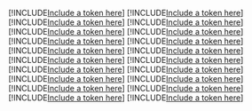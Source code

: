 [!INCLUDE[Include a token here](refs1526002034888/r1.md)]
[!INCLUDE[Include a token here](refs1526002034888/r2.md)]
[!INCLUDE[Include a token here](refs1526002034888/r3.md)]
[!INCLUDE[Include a token here](refs1526002034888/r4.md)]
[!INCLUDE[Include a token here](refs1526002034888/r5.md)]
[!INCLUDE[Include a token here](refs1526002034888/r6.md)]
[!INCLUDE[Include a token here](refs1526002034888/r7.md)]
[!INCLUDE[Include a token here](refs1526002034888/r8.md)]
[!INCLUDE[Include a token here](refs1526002034888/r9.md)]
[!INCLUDE[Include a token here](refs1526002034888/r10.md)]
[!INCLUDE[Include a token here](refs1526002034888/r11.md)]
[!INCLUDE[Include a token here](refs1526002034888/r12.md)]
[!INCLUDE[Include a token here](refs1526002034888/r13.md)]
[!INCLUDE[Include a token here](refs1526002034888/r14.md)]
[!INCLUDE[Include a token here](refs1526002034888/r15.md)]
[!INCLUDE[Include a token here](refs1526002034888/r16.md)]
[!INCLUDE[Include a token here](refs1526002034888/r17.md)]
[!INCLUDE[Include a token here](refs1526002034888/r18.md)]
[!INCLUDE[Include a token here](refs1526002034888/r19.md)]
[!INCLUDE[Include a token here](refs1526002034888/r20.md)]